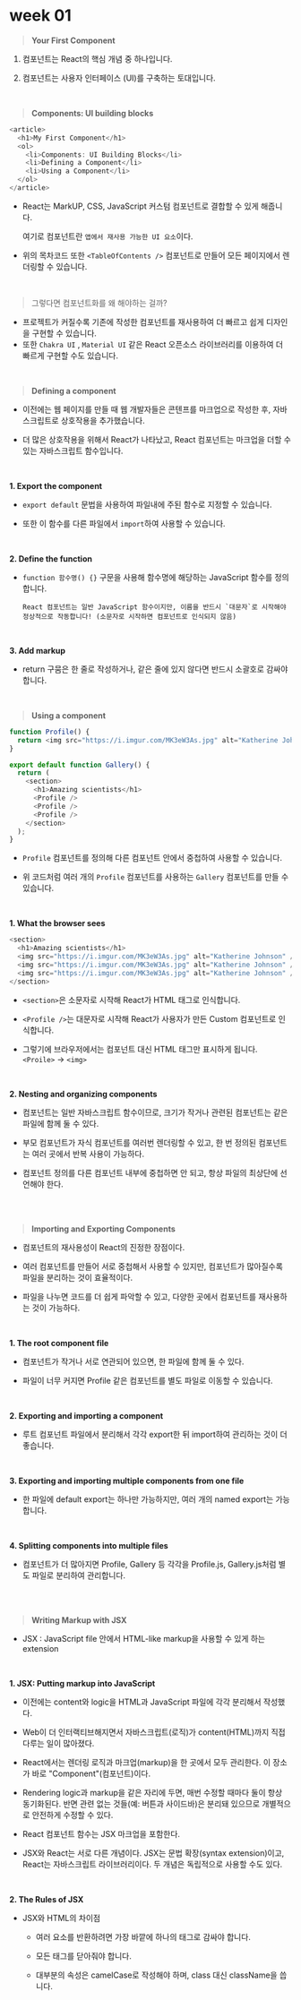 # week 01

> **Your First Component**

1. 컴포넌트는 React의 핵심 개념 중 하나입니다.

2. 컴포넌트는 사용자 인터페이스 (UI)를 구축하는 토대입니다.

<br />

> **Components: UI building blocks**

```javascript
<article>
  <h1>My First Component</h1>
  <ol>
    <li>Components: UI Building Blocks</li>
    <li>Defining a Component</li>
    <li>Using a Component</li>
  </ol>
</article>
```

- React는 MarkUP, CSS, JavaScript 커스텀 컴포넌트로 결합할 수 있게 해줍니다.

  여기로 컴포넌트란 `앱에서 재사용 가능한 UI 요소`이다.

- 위의 목차코드 또한 `<TableOfContents />` 컴포넌트로 만들어 모든 페이지에서 렌더링할 수 있습니다.

<br />

> 그렇다면 컴포넌트화를 왜 해야하는 걸까?

- 프로젝트가 커질수록 기존에 작성한 컴포넌트를 재사용하여 더 빠르고 쉽게 디자인을 구현할 수 있습니다.
- 또한 `Chakra UI` , `Material UI` 같은 React 오픈소스 라이브러리를 이용하여 더 빠르게 구현할 수도 있습니다.

<br />

> **Defining a component**

- 이전에는 웹 페이지를 만들 때 웹 개발자들은 콘텐프를 마크업으로 작성한 후, 자바스크립트로 상호작용을 추가했습니다.

- 더 많은 상호작용을 위해서 React가 나타났고, React 컴포넌트는 마크업을 더할 수 있는 자바스크립트 함수입니다.

<br />

**1. Export the component**

- `export default` 문법을 사용하여 파일내에 주된 함수로 지정할 수 있습니다.

- 또한 이 함수를 다른 파일에서 `import`하여 사용할 수 있습니다.

<br />

**2. Define the function**

- `function 함수명() {}` 구문을 사용해 함수명에 해당하는 JavaScript 함수를 정의합니다.

  ```
  React 컴포넌트는 일반 JavaScript 함수이지만, 이름을 반드시 `대문자`로 시작해야 정상적으로 작동합니다! (소문자로 시작하면 컴포넌트로 인식되지 않음)
  ```

<br />

**3. Add markup**

- return 구뭄은 한 줄로 작성하거나, 같은 줄에 있지 않다면 반드시 소괄호로 감싸야합니다.

<br />

> **Using a component**

```javascript
function Profile() {
  return <img src="https://i.imgur.com/MK3eW3As.jpg" alt="Katherine Johnson" />;
}

export default function Gallery() {
  return (
    <section>
      <h1>Amazing scientists</h1>
      <Profile />
      <Profile />
      <Profile />
    </section>
  );
}
```

- `Profile` 컴포넌트를 정의해 다른 컴포넌트 안에서 중첩하여 사용할 수 있습니다.

- 위 코드처럼 여러 개의 `Profile` 컴포넌트를 사용하는 `Gallery` 컴포넌트를 만들 수 있습니다.

<br />

**1. What the browser sees**

```javascript
<section>
  <h1>Amazing scientists</h1>
  <img src="https://i.imgur.com/MK3eW3As.jpg" alt="Katherine Johnson" />
  <img src="https://i.imgur.com/MK3eW3As.jpg" alt="Katherine Johnson" />
  <img src="https://i.imgur.com/MK3eW3As.jpg" alt="Katherine Johnson" />
</section>
```

- `<section>`은 소문자로 시작해 React가 HTML 태그로 인식합니다.

- `<Profile />`는 대문자로 시작해 React가 사용자가 만든 Custom 컴포넌트로 인식합니다.

- 그렇기에 브라우저에서는 컴포넌트 대신 HTML 태그만 표시하게 됩니다. `<Proile>` -> `<img>`

<br />

**2. Nesting and organizing components**

- 컴포넌트는 일반 자바스크립트 함수이므로, 크기가 작거나 관련된 컴포넌트는 같은 파일에 함께 둘 수 있다.

- 부모 컴포넌트가 자식 컴포넌트를 여러번 렌더링할 수 있고, 한 번 정의된 컴포넌트는 여러 곳에서 반복 사용이 가능하다.

- 컴포넌트 정의를 다른 컴포넌트 내부에 중첩하면 안 되고, 항상 파일의 최상단에 선언해야 한다.

<br />
<br />

> **Importing and Exporting Components**

- 컴포넌트의 재사용성이 React의 진정한 장점이다.

- 여러 컴포넌트를 만들어 서로 중첩해서 사용할 수 있지만, 컴포넌트가 많아질수록 파일을 분리하는 것이 효율적이다.

- 파일을 나누면 코드를 더 쉽게 파악할 수 있고, 다양한 곳에서 컴포넌트를 재사용하는 것이 가능하다.

<br />

**1. The root component file**

- 컴포넌트가 작거나 서로 연관되어 있으면, 한 파일에 함께 둘 수 있다.

- 파일이 너무 커지면 Profile 같은 컴포넌트를 별도 파일로 이동할 수 있습니다.

<br />

**2. Exporting and importing a component**

- 루트 컴포넌트 파일에서 분리해서 각각 export한 뒤 import하여 관리하는 것이 더 좋습니다.

<br />

**3. Exporting and importing multiple components from one file**

- 한 파일에 default export는 하나만 가능하지만, 여러 개의 named export는 가능합니다.

<br />

**4. Splitting components into multiple files**

- 컴포넌트가 더 많아지면 Profile, Gallery 등 각각을 Profile.js, Gallery.js처럼 별도 파일로 분리하여 관리합니다.

<br />
<br />

> **Writing Markup with JSX**

- JSX : JavaScript file 안에서 HTML-like markup을 사용할 수 있게 하는 extension

<br />

**1. JSX: Putting markup into JavaScript**

- 이전에는 content와 logic을 HTML과 JavaScript 파일에 각각 분리해서 작성했다.

- Web이 더 인터랙티브해지면서 자바스크립트(로직)가 content(HTML)까지 직접 다루는 일이 많아졌다.

- React에서는 렌더링 로직과 마크업(markup)을 한 곳에서 모두 관리한다. 이 장소가 바로 "Component"(컴포넌트)이다.

- Rendering logic과 markup을 같은 자리에 두면, 매번 수정할 때마다 둘이 항상 동기화된다. 반면 관련 없는 것들(예: 버튼과 사이드바)은 분리돼 있으므로 개별적으로 안전하게 수정할 수 있다.

- React 컴포넌트 함수는 JSX 마크업을 포함한다.

- JSX와 React는 서로 다른 개념이다. JSX는 문법 확장(syntax extension)이고, React는 자바스크립트 라이브러리이다. 두 개념은 독립적으로 사용할 수도 있다.

<br />

**2. The Rules of JSX**

- JSX와 HTML의 차이점

  - 여러 요소를 반환하려면 가장 바깥에 하나의 태그로 감싸야 합니다.

  - 모든 태그를 닫아줘야 합니다.

  - 대부분의 속성은 camelCase로 작성해야 하며, class 대신 className을 씁니다.
